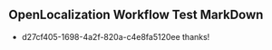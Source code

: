 ## OpenLocalization Workflow Test MarkDown
* d27cf405-1698-4a2f-820a-c4e8fa5120ee thanks!

<!--HONumber=Jul16_HO5-->


